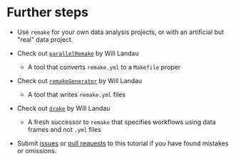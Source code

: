 # Further steps

- Use `remake` for your own data analysis projects, or with an artificial but "real" data project.

- Check out [`parallelRemake`](https://github.com/wlandau/parallelRemake) by Will Landau
    - A tool that converts `remake.yml` to a `Makefile` proper

- Check out [`remakeGenerator`](https://github.com/wlandau/remakeGenerator) by Will Landau
    - A tool that writes `remake.yml` files

- Check out [`drake`](https://github.com/wlandau-lilly/drake) by Will Landau
    - A fresh successor to `remake` that specifies workflows using data frames and not `.yml` files

- Submit [issues](https://github.com/krlmlr/remake-tutorial/issues) or [pull requests](https://github.com/krlmlr/remake-tutorial/pulls) to this tutorial if you have found mistakes or omissions.
